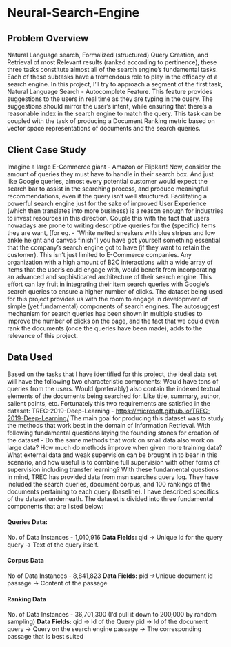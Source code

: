 # Neural-Search-Engine

## Problem Overview
Natural Language search, Formalized (structured) Query Creation, and Retrieval of most Relevant results (ranked according to pertinence), these three tasks constitute almost all of the search engine’s fundamental tasks. Each of these subtasks have a tremendous role to play in the efficacy of a search engine.
 In this project, I’ll try to approach a segment of the first task, Natural Language Search - Autocomplete Feature. This feature provides suggestions to the users in real time as they are typing in the query. The suggestions should mirror the user’s intent, while ensuring that there’s a reasonable index in the search engine to match the query. This task can be coupled with the task of producing a Document Ranking metric based on vector space representations of documents and the search queries.

## Client Case Study
Imagine a large E-Commerce giant - Amazon or Flipkart! Now, consider the amount of queries they must have to handle in their search box. And just like Google queries, almost every potential customer would expect the search bar to assist in the searching process, and produce meaningful recommendations, even if the query isn’t well structured.
Facilitating a powerful search engine just for the sake of improved User Experience (which then translates into more business) is a reason enough for industries to invest resources in this direction. Couple this with the fact that users nowadays are prone to writing descriptive queries for the (specific) items they are want, [for eg. - “White netted sneakers with blue stripes and low ankle height and canvas finish”] you have got yourself something essential that the company’s search engine got to have (if they want to retain the customer). 
This isn’t just limited to E-Commerce companies. Any organization with a high amount of B2C interactions with a wide array of items that the user’s could engage with, would benefit from incorporating an advanced and sophisticated architecture of their search engine. This effort can lay fruit in integrating their item search queries with Google’s search queries to ensure a higher number of clicks. 
The dataset being used for this project provides us with the room to engage in development of simple (yet fundamental) components of search engines. The autosuggest mechanism for search queries has been shown in multiple studies to improve the number of clicks on the page, and the fact that we could even rank the documents (once the queries have been made), adds to the relevance of this project.

## Data Used
Based on the tasks that I have identified for this project, the ideal data set will have the following two characteristic components:
Would have tons of queries from the users.
Would (preferably) also contain the indexed textual elements of the documents being searched for. Like title, summary, author, salient points, etc.
Fortunately this two requirements are satisfied in the dataset:
 TREC-2019-Deep-Learning - https://microsoft.github.io/TREC-2019-Deep-Learning/
The main goal for producing this dataset was to study the methods that work best in the domain of Information Retrieval. With following fundamental questions laying the founding stones for creation of the dataset - Do the same methods that work on small data also work on large data? How much do methods improve when given more training data? What external data and weak supervision can be brought in to bear in this scenario, and how useful is to combine full supervision with other forms of supervision including transfer learning?
With these fundamental questions in mind, TREC has provided data from msn searches query log. They have included the search queries, document corpus, and 100 rankings of the documents pertaining to each query (baseline). I have described specifics of the dataset underneath.
The dataset is divided into three fundamental components that are listed below:
#### Queries Data:
No. of Data Instances - 1,010,916
**Data Fields:**
qid -> Unique Id for the query
query -> Text of the query itself.
#### Corpus Data
No of Data Instances - 8,841,823
**Data Fields:**
pid ->Unique document id
passage -> Content of the passage
#### Ranking Data
No. of Data Instances - 36,701,300 (I’d pull it down to 200,000 by random sampling)
**Data Fields:**
qid -> Id of the Query
pid -> Id of the document
query -> Query on the search engine
passage -> The corresponding passage that is best suited

